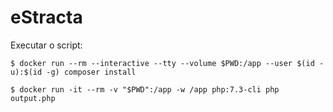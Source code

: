 # eStracta

Executar o script:

```
$ docker run --rm --interactive --tty --volume $PWD:/app --user $(id -u):$(id -g) composer install

$ docker run -it --rm -v "$PWD":/app -w /app php:7.3-cli php output.php
```
